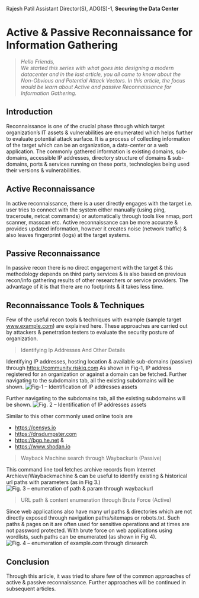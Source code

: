 Rajesh Patil
Assistant Director(S), ADG(S)-1, **Securing the Data Center**

Active & Passive Reconnaissance for Information Gathering
================

> *Hello Friends,*   
> *We  started  this  series  with  what goes into designing a modern datacenter and in the last article, you all came  to  know  about  the  Non-Obvious and Potential* 
> *Attack Vectors. In this article, the focus would be learn about Active and passive Reconnaissance for Information Gathering.*


Introduction
------------
Reconnaissance is one of the crucial phase through which target organization’s IT assets & vulnerabilities are enumerated which helps further to evaluate potential attack surface. 
It is a process of collecting information of the target which can be an organization, a data-center or a web application. 
The commonly gathered information is existing domains, sub-domains, accessible IP addresses, directory structure of domains & sub-domains, ports & services running on these ports, technologies being used their versions & vulnerabilities.

Active Reconnaissance
---------------------
In active reconnaissance, there is a user directly engages with the target i.e. user tries to connect with the system either manually (using ping, traceroute, netcat commands) or automatically through tools like nmap, port scanner, masscan etc. Active reconnaissance can be more accurate & provides updated information, however it creates noise (network traffic) & also leaves fingerprint (logs) at the target systems.

Passive Reconnaissance
---------------------
In passive recon there is no direct engagement with the target & this methodology depends on third party services & is also based on previous recon/info gathering results of other researchers or service providers. The advantage of it is that there are no footprints & it takes less time.

Reconnaissance Tools & Techniques
--------------------------------
Few of the useful recon tools & techniques with example (sample target www.example.com) are explained here. These approaches are carried out by attackers & penetration testers to evaluate the security posture of organization.

> Identifying Ip Addresses And Other Details

Identifying IP addresses, hosting location & available sub-domains (passive) through https://community.riskiq.com
As shown in Fig-1, IP address registered for an organization or against a domain can be fetched.
Further navigating to the subdomains tab, all the existing subdomains will be shown.
![Fig-1 – Identification of IP addresses assets](https://i.ibb.co/bXdmKyP/data-center-fig1.jpg "Fig-1 : Identification of IP addresses assets")

Further navigating to the subdomains tab, all the existing subdomains will be shown.
![Fig. 2 – Identification of IP addresses assets](https://i.ibb.co/tBmTtJz/data-center-fig2-jpg.png "Fig-2 : Identification of IP addresses assets")

Similar to this other commonly used online tools are 
- https://censys.io 
- https://dnsdumpster.com 
- https://bgp.he.net & 
- https://www.shodan.io

>Wayback Machine search through Waybackurls (Passive)

This command line tool fetches archive records from Internet Archieve/Waybackmachine & can be useful to identify existing & historical url paths with parameters (as in Fig 3.)
![Fig. 3 – enumeration of path & param through waybackurl](https://i.ibb.co/TqBGLg7/data-center-fig3.png "Fig-3 : enumeration of path & param through waybackurl")

>URL path & content enumeration through Brute Force (Active)

Since web applications also have many url paths & directories which are not directly exposed through navigation paths/sitemaps or robots.txt. Such paths & pages on it are often used for sensitive operations and at times are not password protected. With brute force on web applications using wordlists, such paths can be enumerated (as shown in Fig 4).
![Fig. 4 – enumeration of example.com through dirsearch](https://i.ibb.co/t3z4tFb/data-center-fig4-jpg.png "Fig-4 : enumeration of example.com through dirsearch")


Conclusion
----------
Through this article, it was tried to share few of the common approaches of active & passive reconnaissance. Further approaches will be continued in subsequent articles.










